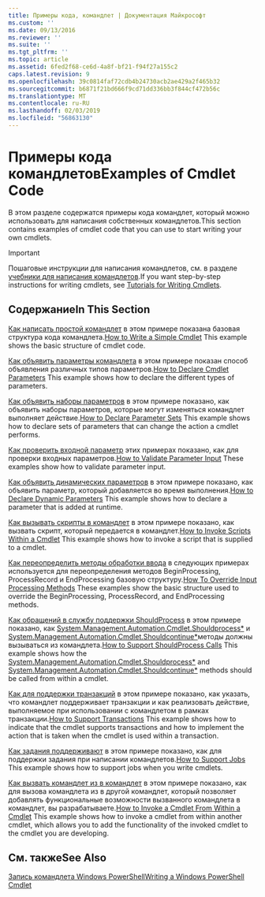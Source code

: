 ```yaml
---
title: Примеры кода, командлет | Документация Майкрософт
ms.custom: ''
ms.date: 09/13/2016
ms.reviewer: ''
ms.suite: ''
ms.tgt_pltfrm: ''
ms.topic: article
ms.assetid: 6fed2f68-ce6d-4a8f-bf21-f94f27a155c2
caps.latest.revision: 9
ms.openlocfilehash: 39c0814faf72cdb4b24730acb2ae429a2f465b32
ms.sourcegitcommit: b6871f21bd666f9cd71dd336bb3f844cf472b56c
ms.translationtype: MT
ms.contentlocale: ru-RU
ms.lasthandoff: 02/03/2019
ms.locfileid: "56863130"
---
```

# <a name="examples-of-cmdlet-code"></a><span data-ttu-id="4704c-102">Примеры кода командлетов</span><span class="sxs-lookup"><span data-stu-id="4704c-102">Examples of Cmdlet Code</span></span>

<span data-ttu-id="4704c-103">В этом разделе содержатся примеры кода командлет, который можно использовать для написания собственных командлетов.</span><span class="sxs-lookup"><span data-stu-id="4704c-103">This section contains examples of cmdlet code that you can use to start writing your own cmdlets.</span></span>

> [!IMPORTANT]
> <span data-ttu-id="4704c-104">Пошаговые инструкции для написания командлетов, см. в разделе [учебники для написания командлетов](./tutorials-for-writing-cmdlets.md).</span><span class="sxs-lookup"><span data-stu-id="4704c-104">If you want step-by-step instructions for writing cmdlets, see [Tutorials for Writing Cmdlets](./tutorials-for-writing-cmdlets.md).</span></span>

## <a name="in-this-section"></a><span data-ttu-id="4704c-105">Содержание</span><span class="sxs-lookup"><span data-stu-id="4704c-105">In This Section</span></span>

<span data-ttu-id="4704c-106">[Как написать простой командлет](./how-to-write-a-simple-cmdlet.md) в этом примере показана базовая структура кода командлета.</span><span class="sxs-lookup"><span data-stu-id="4704c-106">[How to Write a Simple Cmdlet](./how-to-write-a-simple-cmdlet.md) This example shows the basic structure of cmdlet code.</span></span>

<span data-ttu-id="4704c-107">[Как объявить параметры командлета](./how-to-declare-cmdlet-parameters.md) в этом примере показан способ объявления различных типов параметров.</span><span class="sxs-lookup"><span data-stu-id="4704c-107">[How to Declare Cmdlet Parameters](./how-to-declare-cmdlet-parameters.md) This example shows how to declare the different types of parameters.</span></span>

<span data-ttu-id="4704c-108">[Как объявить наборы параметров](./how-to-declare-parameter-sets.md) в этом примере показано, как объявить наборы параметров, которые могут изменяться командлет выполняет действие.</span><span class="sxs-lookup"><span data-stu-id="4704c-108">[How to Declare Parameter Sets](./how-to-declare-parameter-sets.md) This example shows how to declare sets of parameters that can change the action a cmdlet performs.</span></span>

<span data-ttu-id="4704c-109">[Как проверить входной параметр](./how-to-validate-parameter-input.md) этих примерах показано, как для проверки входных параметров.</span><span class="sxs-lookup"><span data-stu-id="4704c-109">[How to Validate Parameter Input](./how-to-validate-parameter-input.md) These examples show how to validate parameter input.</span></span>

<span data-ttu-id="4704c-110">[Как объявить динамических параметров](./how-to-declare-dynamic-parameters.md) в этом примере показано, как объявить параметр, который добавляется во время выполнения.</span><span class="sxs-lookup"><span data-stu-id="4704c-110">[How to Declare Dynamic Parameters](./how-to-declare-dynamic-parameters.md) This example shows how to declare a parameter that is added at runtime.</span></span>

<span data-ttu-id="4704c-111">[Как вызывать скрипты в командлет](./how-to-invoke-scripts-within-a-cmdlet.md) в этом примере показано, как вызвать скрипт, который передается в командлет.</span><span class="sxs-lookup"><span data-stu-id="4704c-111">[How to Invoke Scripts Within a Cmdlet](./how-to-invoke-scripts-within-a-cmdlet.md) This example shows how to invoke a script that is supplied to a cmdlet.</span></span>

<span data-ttu-id="4704c-112">[Как переопределить методы обработки ввода](./how-to-override-input-processing-methods.md) в следующих примерах используется для переопределения методов BeginProcessing, ProcessRecord и EndProcessing базовую структуру.</span><span class="sxs-lookup"><span data-stu-id="4704c-112">[How To Override Input Processing Methods](./how-to-override-input-processing-methods.md) These examples show the basic structure used to override the BeginProcessing, ProcessRecord, and EndProcessing methods.</span></span>

<span data-ttu-id="4704c-113">[Как обращений в службу поддержки ShouldProcess](./how-to-request-confirmations.md) в этом примере показано, как [System.Management.Automation.Cmdlet.Shouldprocess\*](/dotnet/api/System.Management.Automation.Cmdlet.ShouldProcess) и [System.Management.Automation.Cmdlet.Shouldcontinue\*](/dotnet/api/System.Management.Automation.Cmdlet.ShouldContinue)методы должны вызываться из командлета.</span><span class="sxs-lookup"><span data-stu-id="4704c-113">[How to Support ShouldProcess Calls](./how-to-request-confirmations.md) This example shows how the [System.Management.Automation.Cmdlet.Shouldprocess\*](/dotnet/api/System.Management.Automation.Cmdlet.ShouldProcess) and [System.Management.Automation.Cmdlet.Shouldcontinue\*](/dotnet/api/System.Management.Automation.Cmdlet.ShouldContinue) methods should be called from within a cmdlet.</span></span>

<span data-ttu-id="4704c-114">[Как для поддержки транзакций](./how-to-support-transactions.md) в этом примере показано, как указать, что командлет поддерживает транзакции и как реализовать действие, выполняемое при использовании с командлетом в рамках транзакции.</span><span class="sxs-lookup"><span data-stu-id="4704c-114">[How to Support Transactions](./how-to-support-transactions.md) This example shows how to indicate that the cmdlet supports transactions and how to implement the action that is taken when the cmdlet is used within a transaction.</span></span>

<span data-ttu-id="4704c-115">[Как задания поддерживают](./how-to-support-jobs.md) в этом примере показано, как для поддержки задания при написании командлетов.</span><span class="sxs-lookup"><span data-stu-id="4704c-115">[How to Support Jobs](./how-to-support-jobs.md) This example shows how to support jobs when you write cmdlets.</span></span>

<span data-ttu-id="4704c-116">[Как вызвать командлет из в командлет](./how-to-invoke-a-cmdlet-from-within-a-cmdlet.md) в этом примере показано, как для вызова командлета из в другой командлет, который позволяет добавлять функциональные возможности вызванного командлета в командлет, вы разрабатываете.</span><span class="sxs-lookup"><span data-stu-id="4704c-116">[How to Invoke a Cmdlet From Within a Cmdlet](./how-to-invoke-a-cmdlet-from-within-a-cmdlet.md) This example shows how to invoke a cmdlet from within another cmdlet, which allows you to add the functionality of the invoked cmdlet to the cmdlet you are developing.</span></span>

## <a name="see-also"></a><span data-ttu-id="4704c-117">См. также</span><span class="sxs-lookup"><span data-stu-id="4704c-117">See Also</span></span>

[<span data-ttu-id="4704c-118">Запись командлета Windows PowerShell</span><span class="sxs-lookup"><span data-stu-id="4704c-118">Writing a Windows PowerShell Cmdlet</span></span>](./writing-a-windows-powershell-cmdlet.md)
